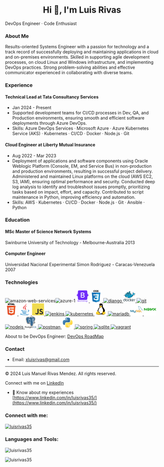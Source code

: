 <h1 align="center">Hi 👋, I'm Luis Rivas</h1>


DevOps Engineer · Code Enthusiast

### About Me
Results-oriented Systems Engineer with a passion for technology and a track record of successfully deploying and maintaining applications in cloud and on-premises environments. Skilled in supporting agile development processes, on cloud Linux and Windows infrastructure, and implementing DevOps practices. Strong problem-solving abilities and effective communicator experienced in collaborating with diverse teams.

### Experience

#### Technical Lead at Tata Consultancy Services
- Jan 2024 - Present
- Supported development teams for CI/CD processes in Dev, QA, and Production environments, ensuring smooth and efficient software deployments through Azure DevOps.
- Skills: Azure DevOps Services · Microsoft Azure · Azure Kubernetes Service (AKS) · Kubernetes · CI/CD · Docker · Node.js · Git

#### Cloud Engineer at Liberty Mutual Insurance
- Aug 2022 - Mar 2023
- Deployment of applications and software components using Oracle Weblogic Platform (Console, EM, and Service Bus) in non-production and production environments, resulting in successful project delivery. Administered and maintained Linux platforms on the cloud (AWS EC2, S3, IAM), ensuring optimal performance and security. Conducted deep log analysis to identify and troubleshoot issues promptly, prioritizing tasks based on impact, effort, and capacity. Contributed to script maintenance in Python, improving efficiency and automation.
- Skills: AWS · Kubernetes · CI/CD · Docker · Node.js · Git · Ansible · Python

### Education

#### MSc Master of Science Network Systems
Swinburne University of Technology - Melbourne-Australia 2013

#### Computer Engineer
Universidad Nacional Experimental Simon Rodriguez - Caracas-Venezuela 2007

### Technologies

<p align="left"> <img width="48" height="48" src="https://img.icons8.com/color/48/amazon-web-services.png" alt="amazon-web-services"/><img width="48" height="48" src="https://img.icons8.com/fluency/48/azure-1.png" alt="azure-1"/> <a href="https://getbootstrap.com" target="_blank" rel="noreferrer"> <img src="https://raw.githubusercontent.com/devicons/devicon/master/icons/bootstrap/bootstrap-plain-wordmark.svg" alt="bootstrap" width="40" height="40"/> </a> <a href="https://www.w3schools.com/css/" target="_blank" rel="noreferrer"> <img src="https://raw.githubusercontent.com/devicons/devicon/master/icons/css3/css3-original-wordmark.svg" alt="css3" width="40" height="40"/> </a> <a href="https://www.djangoproject.com/" target="_blank" rel="noreferrer"> <img src="https://cdn.worldvectorlogo.com/logos/django.svg" alt="django" width="40" height="40"/> </a> <a href="https://www.docker.com/" target="_blank" rel="noreferrer"> <img src="https://raw.githubusercontent.com/devicons/devicon/master/icons/docker/docker-original-wordmark.svg" alt="docker" width="40" height="40"/> </a> <a href="https://git-scm.com/" target="_blank" rel="noreferrer"> <img src="https://www.vectorlogo.zone/logos/git-scm/git-scm-icon.svg" alt="git" width="40" height="40"/> </a> <a href="https://www.w3.org/html/" target="_blank" rel="noreferrer"> <img src="https://raw.githubusercontent.com/devicons/devicon/master/icons/html5/html5-original-wordmark.svg" alt="html5" width="40" height="40"/> </a> <a href="https://www.java.com" target="_blank" rel="noreferrer"> <img src="https://raw.githubusercontent.com/devicons/devicon/master/icons/java/java-original.svg" alt="java" width="40" height="40"/> </a> <a href="https://developer.mozilla.org/en-US/docs/Web/JavaScript" target="_blank" rel="noreferrer"> <img src="https://raw.githubusercontent.com/devicons/devicon/master/icons/javascript/javascript-original.svg" alt="javascript" width="40" height="40"/> </a> <a href="https://www.jenkins.io" target="_blank" rel="noreferrer"> <img src="https://www.vectorlogo.zone/logos/jenkins/jenkins-icon.svg" alt="jenkins" width="40" height="40"/> </a> <a href="https://kubernetes.io" target="_blank" rel="noreferrer"> <img src="https://www.vectorlogo.zone/logos/kubernetes/kubernetes-icon.svg" alt="kubernetes" width="40" height="40"/> </a> <a href="https://www.linux.org/" target="_blank" rel="noreferrer"> <img src="https://raw.githubusercontent.com/devicons/devicon/master/icons/linux/linux-original.svg" alt="linux" width="40" height="40"/> </a> <a href="https://mariadb.org/" target="_blank" rel="noreferrer"> <img src="https://www.vectorlogo.zone/logos/mariadb/mariadb-icon.svg" alt="mariadb" width="40" height="40"/> </a> <a href="https://www.mysql.com/" target="_blank" rel="noreferrer"> <img src="https://raw.githubusercontent.com/devicons/devicon/master/icons/mysql/mysql-original-wordmark.svg" alt="mysql" width="40" height="40"/> </a> <a href="https://www.nginx.com" target="_blank" rel="noreferrer"> <img src="https://raw.githubusercontent.com/devicons/devicon/master/icons/nginx/nginx-original.svg" alt="nginx" width="40" height="40"/> </a> <a href="https://nodejs.org" target="_blank" rel="noreferrer"> <img width="48" height="48" src="https://img.icons8.com/color/48/nodejs.png" alt="nodejs"/> </a> <a href="https://www.postgresql.org" target="_blank" rel="noreferrer"> <img src="https://raw.githubusercontent.com/devicons/devicon/master/icons/postgresql/postgresql-original-wordmark.svg" alt="postgresql" width="40" height="40"/> </a> <a href="https://postman.com" target="_blank" rel="noreferrer"> <img src="https://www.vectorlogo.zone/logos/getpostman/getpostman-icon.svg" alt="postman" width="40" height="40"/> </a> <a href="https://www.python.org" target="_blank" rel="noreferrer"> <img src="https://raw.githubusercontent.com/devicons/devicon/master/icons/python/python-original.svg" alt="python" width="40" height="40"/> </a> <a href="https://spring.io/" target="_blank" rel="noreferrer"> <img src="https://www.vectorlogo.zone/logos/springio/springio-icon.svg" alt="spring" width="40" height="40"/> </a> <a href="https://www.sqlite.org/" target="_blank" rel="noreferrer"> <img src="https://www.vectorlogo.zone/logos/sqlite/sqlite-icon.svg" alt="sqlite" width="40" height="40"/> </a> <a href="https://www.vagrantup.com/" target="_blank" rel="noreferrer"> <img src="https://www.vectorlogo.zone/logos/vagrantup/vagrantup-icon.svg" alt="vagrant" width="40" height="40"/> </a> </p>

About to be DevOps Engineer: [DevOps RoadMap](https://roadmap.sh/r/devops-fork-iwurz)

### Contact

- Email: [xluisrivas@gmail.com](mailto:xluisrivas@gmail.com)


---

&copy; 2024 Luis Manuel Rivas Mendez. All rights reserved.

Connect with me on [LinkedIn](https://www.linkedin.com/in/luisrivas35/)



- 📄 Know about my experiences [https://www.linkedin.com/in/luisrivas35/](https://www.linkedin.com/in/luisrivas35/)

<h3 align="left">Connect with me:</h3>
<p align="left">
<a href="https://linkedin.com/in/luisrivas35" target="blank"><img align="center" src="https://raw.githubusercontent.com/rahuldkjain/github-profile-readme-generator/master/src/images/icons/Social/linked-in-alt.svg" alt="luisrivas35" height="30" width="40" /></a>
</p>

<h3 align="left">Languages and Tools:</h3>


<p><img align="center" src="https://github-readme-stats.vercel.app/api/top-langs?username=luisrivas35&show_icons=true&locale=en&layout=compact" alt="luisrivas35" /></p>
<p align="left"> <img src="https://komarev.com/ghpvc/?username=luisrivas35&label=Profile%20views&color=0e75b6&style=flat" alt="luisrivas35" /> </p>


